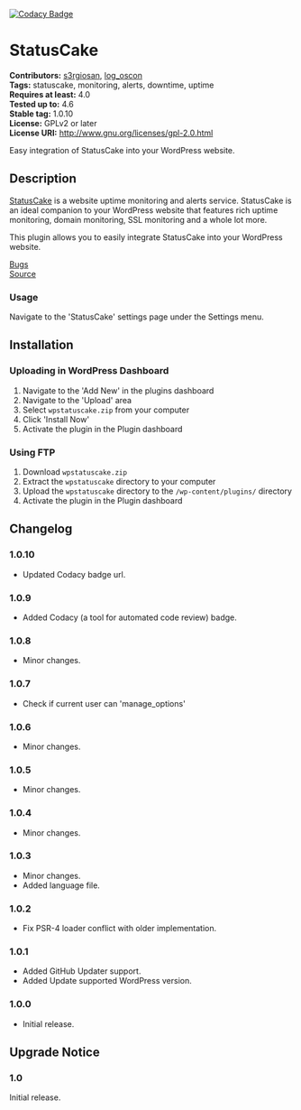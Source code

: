 [![Codacy Badge](https://api.codacy.com/project/badge/Grade/3bb5bbe426834c01ac9d6acc7af36f3d)](https://www.codacy.com/app/s3rgiosan/wpstatuscake?utm_source=github.com&amp;utm_medium=referral&amp;utm_content=log-oscon/wpstatuscake&amp;utm_campaign=Badge_Grade)

# StatusCake #
**Contributors:** [s3rgiosan](https://profiles.wordpress.org/s3rgiosan), [log_oscon](https://profiles.wordpress.org/log_oscon)  
**Tags:** statuscake, monitoring, alerts, downtime, uptime    
**Requires at least:** 4.0    
**Tested up to:** 4.6    
**Stable tag:** 1.0.10   
**License:** GPLv2 or later    
**License URI:** http://www.gnu.org/licenses/gpl-2.0.html    

Easy integration of StatusCake into your WordPress website.  

## Description ##

[StatusCake](https://www.statuscake.com) is a website uptime monitoring and alerts service. StatusCake is an ideal companion to your WordPress website that features rich uptime monitoring, domain monitoring, SSL monitoring and a whole lot more.  

This plugin allows you to easily integrate StatusCake into your WordPress website.  

[Bugs](https://github.com/log-oscon/wpstatuscake/issues)  
[Source](https://github.com/log-oscon/wpstatuscake)  

### Usage ###

Navigate to the 'StatusCake' settings page under the Settings menu.  

## Installation ##

### Uploading in WordPress Dashboard ###

1. Navigate to the 'Add New' in the plugins dashboard
2. Navigate to the 'Upload' area
3. Select `wpstatuscake.zip` from your computer
4. Click 'Install Now'
5. Activate the plugin in the Plugin dashboard

### Using FTP ###

1. Download `wpstatuscake.zip`
2. Extract the `wpstatuscake` directory to your computer
3. Upload the `wpstatuscake` directory to the `/wp-content/plugins/` directory
4. Activate the plugin in the Plugin dashboard

## Changelog ##

### 1.0.10 ###
* Updated Codacy badge url.  

### 1.0.9 ###
* Added Codacy (a tool for automated code review) badge.  

### 1.0.8 ###
* Minor changes.  

### 1.0.7 ###
* Check if current user can 'manage_options'  

### 1.0.6 ###
* Minor changes.  

### 1.0.5 ###
* Minor changes.  

### 1.0.4 ###
* Minor changes.  

### 1.0.3 ###
* Minor changes.  
* Added language file. 

### 1.0.2 ###
* Fix PSR-4 loader conflict with older implementation.  

### 1.0.1 ###
* Added GitHub Updater support.  
* Added Update supported WordPress version.  

### 1.0.0 ###
* Initial release.  

## Upgrade Notice ##

### 1.0 ###
Initial release.  
